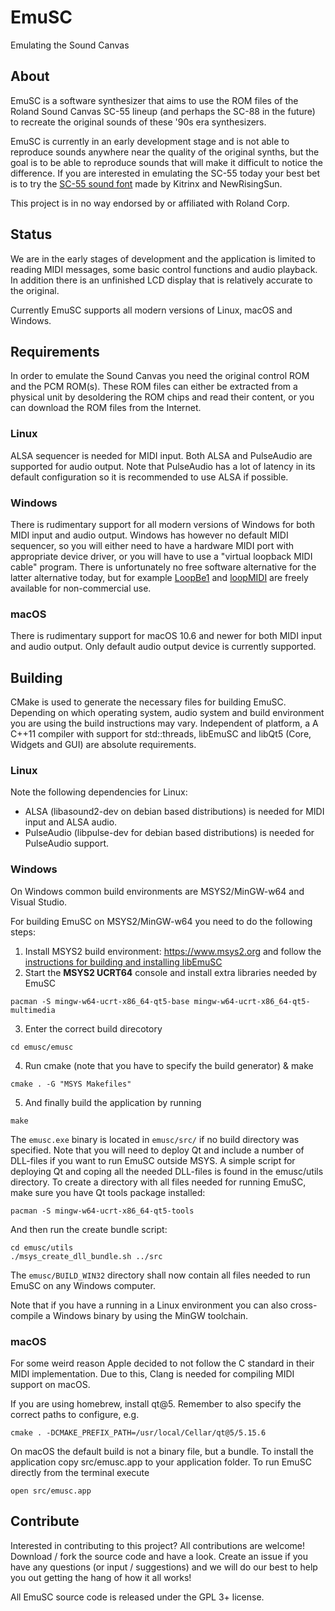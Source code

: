 # EmuSC
Emulating the Sound Canvas

## About
EmuSC is a software synthesizer that aims to use the ROM files of the Roland Sound Canvas SC-55 lineup (and perhaps the SC-88 in the future) to recreate the original sounds of these '90s era synthesizers.

EmuSC is currently in an early development stage and is not able to reproduce sounds anywhere near the quality of the original synths, but the goal is to be able to reproduce sounds that will make it difficult to notice the difference. If you are interested in emulating the SC-55 today your best bet is to try the [SC-55 sound font](https://github.com/Kitrinx/SC55_Soundfont) made by Kitrinx and NewRisingSun.

This project is in no way endorsed by or affiliated with Roland Corp.

## Status
We are in the early stages of development and the application is limited to reading MIDI messages, some basic control functions and audio playback. In addition there is an unfinished LCD display that is relatively accurate to the original.

Currently EmuSC supports all modern versions of Linux, macOS and Windows.

## Requirements
In order to emulate the Sound Canvas you need the original control ROM and the PCM ROM(s). These ROM files can either be extracted from a physical unit by desoldering the ROM chips and read their content, or you can download the ROM files from the Internet.

### Linux
ALSA sequencer is needed for MIDI input. Both ALSA and PulseAudio are supported for audio output. Note that PulseAudio has a lot of latency in its default configuration so it is recommended to use ALSA if possible.

### Windows
There is rudimentary support for all modern versions of Windows for both MIDI input and audio output. Windows has however no default MIDI sequencer, so you will either need to have a hardware MIDI port with appropriate device driver, or you will have to use a "virtual loopback MIDI cable" program. There is unfortunately no free software alternative for the latter alternative today, but for example [LoopBe1](https://www.nerds.de/en/loopbe1.html) and [loopMIDI](https://www.nerds.de/en/loopbe1.html) are freely available for non-commercial use.

### macOS
There is rudimentary support for macOS 10.6 and newer for both MIDI input and audio output. Only default audio output device is currently supported.

## Building
CMake is used to generate the necessary files for building EmuSC. Depending on which operating system, audio system and build environment you are using the build instructions may vary. Independent of platform, a A C++11 compiler with support for std::threads, libEmuSC and libQt5 (Core, Widgets and GUI) are absolute requirements.

### Linux
Note the following dependencies for Linux:
* ALSA (libasound2-dev on debian based distributions) is needed for MIDI input and ALSA audio.
* PulseAudio (libpulse-dev for debian based distributions) is needed for PulseAudio support.

### Windows
On Windows common build environments are MSYS2/MinGW-w64 and Visual Studio.

For building EmuSC on MSYS2/MinGW-w64 you need to do the following steps:

1. Install MSYS2 build environment: https://www.msys2.org and follow the [instructions for building and installing libEmuSC](../libemusc/README.md)
2. Start the **MSYS2 UCRT64** console and install extra libraries needed by EmuSC
```
pacman -S mingw-w64-ucrt-x86_64-qt5-base mingw-w64-ucrt-x86_64-qt5-multimedia
```
3. Enter the correct build direcotory
```
cd emusc/emusc
```
4. Run cmake (note that you have to specify the build generator) & make
```
cmake . -G "MSYS Makefiles"
```
5. And finally build the application by running
```
make
```
The `emusc.exe` binary is located in `emusc/src/` if no build directory was specified. Note that you will need to deploy Qt and include a number of DLL-files if you want to run EmuSC outside MSYS. A simple script for deploying Qt and coping all the needed DLL-files is found in the emusc/utils directory. To create a directory with all files needed for running EmuSC, make sure you have Qt tools package installed:
```
pacman -S mingw-w64-ucrt-x86_64-qt5-tools
```
And then run the create bundle script:
```
cd emusc/utils
./msys_create_dll_bundle.sh ../src
```
The `emusc/BUILD_WIN32` directory shall now contain all files needed to run EmuSC on any Windows computer.

Note that if you have a running in a Linux environment you can also cross-compile a Windows binary by using the MinGW toolchain.

### macOS
For some weird reason Apple decided to not follow the C standard in their MIDI implementation. Due to this, Clang is needed for compiling MIDI support on macOS.

If you are using homebrew, install qt@5. Remember to also specify the correct paths to configure, e.g. 
```
cmake . -DCMAKE_PREFIX_PATH=/usr/local/Cellar/qt@5/5.15.6
```
On macOS the default build is not a binary file, but a bundle. To install the application copy src/emusc.app to your application folder. To run EmuSC directly from the terminal execute
```
open src/emusc.app
```

## Contribute
Interested in contributing to this project? All contributions are welcome! Download / fork the source code and have a look. Create an issue if you have any questions (or input / suggestions) and we will do our best to help you out getting the hang of how it all works!

All EmuSC source code is released under the GPL 3+ license.
